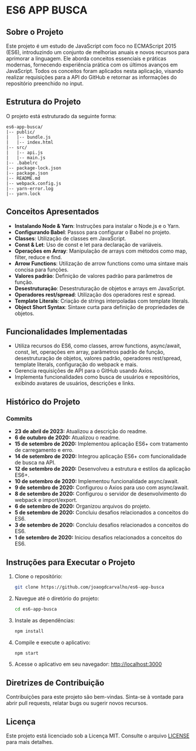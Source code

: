 # ES6 APP BUSCA

## Sobre o Projeto

Este projeto é um estudo de JavaScript com foco no ECMAScript 2015 (ES6), introduzindo um conjunto de melhorias anuais e novos recursos para aprimorar a linguagem. Ele aborda conceitos essenciais e práticas modernas, fornecendo experiência prática com os últimos avanços em JavaScript. Todos os conceitos foram aplicados nesta aplicação, visando realizar requisições para a API do GitHub e retornar as informações do repositório preenchido no input.

## Estrutura do Projeto

O projeto está estruturado da seguinte forma:

```
es6-app-busca/
|-- public/
|   |-- bundle.js
|   |-- index.html
|-- src/
|   |-- api.js
|   |-- main.js
|-- .babelrc
|-- package-lock.json
|-- package.json
|-- README.md
|-- webpack.config.js
|-- yarn-error.log
|-- yarn.lock
```

## Conceitos Apresentados

- **Instalando Node & Yarn**: Instruções para instalar o Node.js e o Yarn.
- **Configurando Babel**: Passos para configurar o Babel no projeto.
- **Classes**: Utilização de classes em JavaScript.
- **Const & Let**: Uso de const e let para declaração de variáveis.
- **Operações em Array**: Manipulação de arrays com métodos como map, filter, reduce e find.
- **Arrow Functions**: Utilização de arrow functions como uma sintaxe mais concisa para funções.
- **Valores padrão**: Definição de valores padrão para parâmetros de função.
- **Desestruturação**: Desestruturação de objetos e arrays em JavaScript.
- **Operadores rest/spread**: Utilização dos operadores rest e spread.
- **Template Literals**: Criação de strings interpoladas com template literals.
- **Object Short Syntax**: Sintaxe curta para definição de propriedades de objetos.

## Funcionalidades Implementadas

- Utiliza recursos do ES6, como classes, arrow functions, async/await, const, let, operações em array, parâmetros padrão de função, desestruturação de objetos, valores padrão, operadores rest/spread, template literals, configuração do webpack e mais.
- Gerencia requisições de API para o GitHub usando Axios.
- Implementa funcionalidades como busca de usuários e repositórios, exibindo avatares de usuários, descrições e links.

## Histórico do Projeto

### Commits

- **23 de abril de 2023:** Atualizou a descrição do readme.
- **6 de outubro de 2020:** Atualizou o readme.
- **15 de setembro de 2020:** Implementou aplicação ES6+ com tratamento de carregamento e erro.
- **14 de setembro de 2020:** Integrou aplicação ES6+ com funcionalidade de busca na API.
- **12 de setembro de 2020:** Desenvolveu a estrutura e estilos da aplicação ES6+.
- **10 de setembro de 2020:** Implementou funcionalidade async/await.
- **9 de setembro de 2020:** Configurou o Axios para uso com async/await.
- **8 de setembro de 2020:** Configurou o servidor de desenvolvimento do webpack e import/export.
- **6 de setembro de 2020:** Organizou arquivos do projeto.
- **5 de setembro de 2020:** Concluiu desafios relacionados a conceitos do ES6.
- **3 de setembro de 2020:** Concluiu desafios relacionados a conceitos do ES6.
- **1 de setembro de 2020:** Iniciou desafios relacionados a conceitos do ES6.

## Instruções para Executar o Projeto

1. Clone o repositório:
    ```bash
    git clone https://github.com/joaogdcarvalho/es6-app-busca
    ```

2. Navegue até o diretório do projeto:
    ```bash
    cd es6-app-busca
    ```

3. Instale as dependências:
    ```bash
    npm install
    ```

4. Compile e execute o aplicativo:
    ```bash
    npm start
    ```

5. Acesse o aplicativo em seu navegador: [http://localhost:3000](http://localhost:3000)

## Diretrizes de Contribuição

Contribuições para este projeto são bem-vindas. Sinta-se à vontade para abrir pull requests, relatar bugs ou sugerir novos recursos.

## Licença

Este projeto está licenciado sob a Licença MIT. Consulte o arquivo [LICENSE](LICENSE) para mais detalhes.